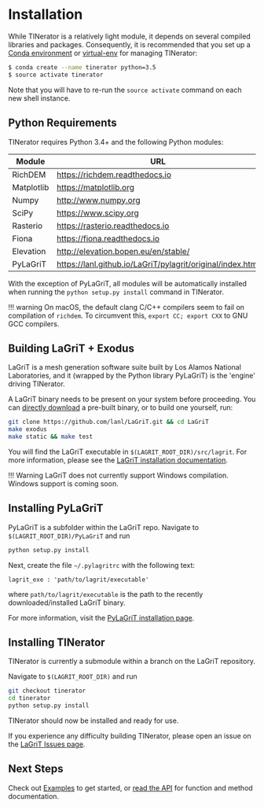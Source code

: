 # Installation

While TINerator is a relatively light module, it depends on several
compiled libraries and packages. Consequently, it is recommended that you set up
a [Conda environment](https://conda.io/en/latest/) or [virtual-env](https://virtualenv.pypa.io/en/latest/) for managing TINerator:

```bash
$ conda create --name tinerator python=3.5
$ source activate tinerator
```

Note that you will have to re-run the `source activate` command on each new shell instance.

## Python Requirements

TINerator requires Python 3.4+ and the following Python modules:

| Module     | URL                                                        |
|------------|------------------------------------------------------------|
| RichDEM    | https://richdem.readthedocs.io                             |
| Matplotlib | https://matplotlib.org                                     |
| Numpy      | http://www.numpy.org                                       |
| SciPy      | https://www.scipy.org                                      |
| Rasterio   | https://rasterio.readthedocs.io                            |
| Fiona      | https://fiona.readthedocs.io                               |
| Elevation  | http://elevation.bopen.eu/en/stable/                       |
| PyLaGriT   | https://lanl.github.io/LaGriT/pylagrit/original/index.html |

With the exception of PyLaGriT, all modules will be automatically installed 
when running the `python setup.py install` command in TINerator.

!!! warning
    On macOS, the default clang C/C++ compilers seem to fail on compilation of
    `richdem`. To circumvent this, `export CC; export CXX` to GNU GCC compilers.

## Building LaGriT + Exodus

LaGriT is a mesh generation software suite built by Los Alamos National Laboratories, and it (wrapped by the Python library PyLaGriT) is the 'engine' driving TINerator. 

A LaGriT binary needs to be present on your system before proceeding. You can [directly download](https://github.com/lanl/LaGriT/releases) a pre-built binary, or to build one yourself, run:

```bash
git clone https://github.com/lanl/LaGriT.git && cd LaGriT
make exodus
make static && make test
```

You will find the LaGriT executable in `$(LAGRIT_ROOT_DIR)/src/lagrit`. For more information, please see the [LaGriT installation documentation](https://github.com/lanl/LaGriT/blob/master/documentation/INSTALL.md).

!!! Warning
    LaGriT does not currently support Windows compilation. Windows support is coming soon.

## Installing PyLaGriT

PyLaGriT is a subfolder within the LaGriT repo. 
Navigate to `$(LAGRIT_ROOT_DIR)/PyLaGriT` and run

```bash
python setup.py install
```

Next, create the file `~/.pylagritrc` with the following text:

    lagrit_exe : 'path/to/lagrit/executable'

where `path/to/lagrit/executable` is the path to the recently downloaded/installed LaGriT binary.

For more information, visit the [PyLaGriT installation page](https://lanl.github.io/LaGriT/pylagrit/original/gettingstarted.html#installation).

##  Installing TINerator

TINerator is currently a submodule within a branch on the LaGriT repository.

Navigate to `$(LAGRIT_ROOT_DIR)` and run

```bash
git checkout tinerator
cd tinerator
python setup.py install
```

TINerator should now be installed and ready for use. 

If you experience any difficulty building TINerator, please open an issue on the [LaGriT Issues page](https://github.com/lanl/LaGriT/issues).

## Next Steps

Check out [Examples](tutorials/index.md) to get started, or [read the API](api/index.md) for function and method documentation.